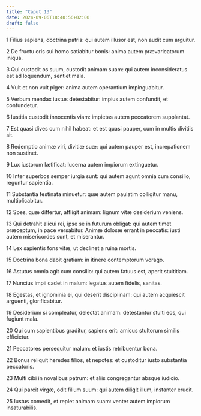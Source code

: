 ```yaml
---
title: "Caput 13"
date: 2024-09-06T18:40:56+02:00
draft: false
---
```




1 Filius sapiens, doctrina patris: qui autem illusor est, non audit cum arguitur.

2 De fructu oris sui homo satiabitur bonis: anima autem prævaricatorum iniqua.

3 Qui custodit os suum, custodit animam suam: qui autem inconsideratus est ad loquendum, sentiet mala.

4 Vult et non vult piger: anima autem operantium impinguabitur.

5 Verbum mendax iustus detestabitur: impius autem confundit, et confundetur.

6 Iustitia custodit innocentis viam: impietas autem peccatorem supplantat.

7 Est quasi dives cum nihil habeat: et est quasi pauper, cum in multis divitiis sit.

8 Redemptio animæ viri, divitiæ suæ: qui autem pauper est, increpationem non sustinet.

9 Lux iustorum lætificat: lucerna autem impiorum extinguetur.

10 Inter superbos semper iurgia sunt: qui autem agunt omnia cum consilio, reguntur sapientia.

11 Substantia festinata minuetur: quæ autem paulatim colligitur manu, multiplicabitur.

12 Spes, quæ differtur, affligit animam: lignum vitæ desiderium veniens.

13 Qui detrahit alicui rei, ipse se in futurum obligat: qui autem timet præceptum, in pace versabitur. Animæ dolosæ errant in peccatis: iusti autem misericordes sunt, et miserantur.

14 Lex sapientis fons vitæ, ut declinet a ruina mortis.

15 Doctrina bona dabit gratiam: in itinere contemptorum vorago.

16 Astutus omnia agit cum consilio: qui autem fatuus est, aperit stultitiam.

17 Nuncius impii cadet in malum: legatus autem fidelis, sanitas.

18 Egestas, et ignominia ei, qui deserit disciplinam: qui autem acquiescit arguenti, glorificabitur.

19 Desiderium si compleatur, delectat animam: detestantur stulti eos, qui fugiunt mala.

20 Qui cum sapientibus graditur, sapiens erit: amicus stultorum similis efficietur.

21 Peccatores persequitur malum: et iustis retribuentur bona.

22 Bonus reliquit heredes filios, et nepotes: et custoditur iusto substantia peccatoris.

23 Multi cibi in novalibus patrum: et aliis congregantur absque iudicio.

24 Qui parcit virgæ, odit filium suum: qui autem diligit illum, instanter erudit.

25 Iustus comedit, et replet animam suam: venter autem impiorum insaturabilis.


